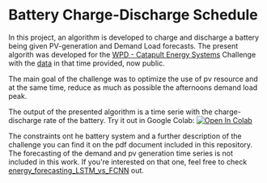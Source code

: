 # Battery Charge-Discharge Schedule

In this project, an algorithm is developed to charge and discharge a battery being given PV-generation and Demand Load forecasts. 
The present algorith was developed for the [WPD - Catapult Energy Systems](https://es.catapult.org.uk/) Challenge with the [data](https://www.westernpower.co.uk/innovation/pod/dataset/) in that time provided, now public. 

The main goal of the challenge was to optimize the use of pv resource and at the same time, reduce as much as possible the afternoons demand load peak.

The output of the presented algorithm is a time serie with the charge-discharge rate of the battery. Try it out in Google Colab:
[![Open In Colab](https://colab.research.google.com/assets/colab-badge.svg)](https://colab.research.google.com/github/ERafaelMartinez/Battery_Charge-Discharge_Schedule/blob/main/ChargingUltimate.ipynb)

The constraints ont he battery system and a further description of the challenge you can find it on the pdf document included in this repository. The forecasting of the demand and pv generation time series is not included in this work. 
If you're interested on that one, feel free to check [energy_forecasting_LSTM_vs_FCNN](https://github.com/ERafaelMartinez/energy_forecasting_LSTM_vs_FCNN) out.

